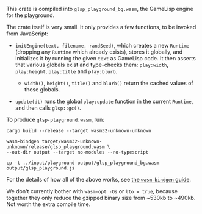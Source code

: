 This crate is compiled into `glsp_playground_bg.wasm`, the GameLisp engine for the playground.

The crate itself is very small. It only provides a few functions, to be invoked from JavaScript:

- `initEngine(text, filename, randSeed)`, which creates a new `Runtime` (dropping any `Runtime` 
  which already exists), stores it globally, and initializes it by running the given `text` as 
  GameLisp code. It then asserts that various globals exist and type-checks them: `play:width`, 
  `play:height`, `play:title` and `play:blurb`.

  - `width()`, `height()`, `title()` and `blurb()` return the cached values of those globals.

- `update(dt)` runs the global `play:update` function in the current `Runtime`, and then calls
  `glsp::gc()`.

To produce `glsp-playground.wasm`, run:
	
	cargo build --release --target wasm32-unknown-unknown

	wasm-bindgen target/wasm32-unknown-unknown/release/glsp_playground.wasm \
	--out-dir output --target no-modules --no-typescript

	cp -t ../input/playground output/glsp_playground_bg.wasm output/glsp_playground.js

For the details of how all of the above works, see [the `wasm-bindgen` guide][0].

[0]: https://rustwasm.github.io/docs/wasm-bindgen/examples/without-a-bundler.html

We don't currently bother with `wasm-opt -Os` or `lto = true`, because together they only reduce 
the gzipped binary size from ~530kb to ~490kb. Not worth the extra compile time.